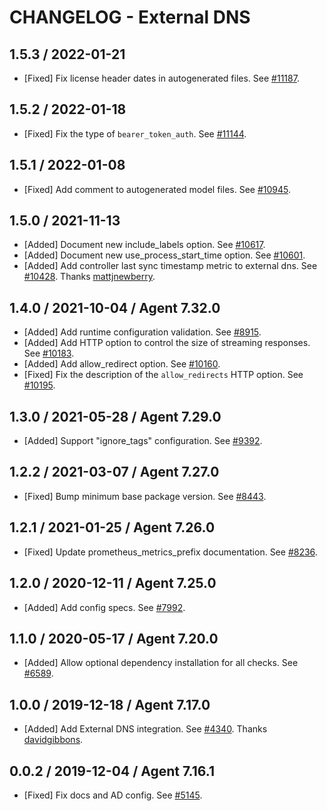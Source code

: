 # CHANGELOG - External DNS

## 1.5.3 / 2022-01-21

* [Fixed] Fix license header dates in autogenerated files. See [#11187](https://github.com/DataDog/integrations-core/pull/11187).

## 1.5.2 / 2022-01-18

* [Fixed] Fix the type of `bearer_token_auth`. See [#11144](https://github.com/DataDog/integrations-core/pull/11144).

## 1.5.1 / 2022-01-08

* [Fixed] Add comment to autogenerated model files. See [#10945](https://github.com/DataDog/integrations-core/pull/10945).

## 1.5.0 / 2021-11-13

* [Added] Document new include_labels option. See [#10617](https://github.com/DataDog/integrations-core/pull/10617).
* [Added] Document new use_process_start_time option. See [#10601](https://github.com/DataDog/integrations-core/pull/10601).
* [Added] Add controller last sync timestamp metric to external dns. See [#10428](https://github.com/DataDog/integrations-core/pull/10428). Thanks [mattjnewberry](https://github.com/mattjnewberry).

## 1.4.0 / 2021-10-04 / Agent 7.32.0

* [Added] Add runtime configuration validation. See [#8915](https://github.com/DataDog/integrations-core/pull/8915).
* [Added] Add HTTP option to control the size of streaming responses. See [#10183](https://github.com/DataDog/integrations-core/pull/10183).
* [Added] Add allow_redirect option. See [#10160](https://github.com/DataDog/integrations-core/pull/10160).
* [Fixed] Fix the description of the `allow_redirects` HTTP option. See [#10195](https://github.com/DataDog/integrations-core/pull/10195).

## 1.3.0 / 2021-05-28 / Agent 7.29.0

* [Added] Support "ignore_tags" configuration. See [#9392](https://github.com/DataDog/integrations-core/pull/9392).

## 1.2.2 / 2021-03-07 / Agent 7.27.0

* [Fixed] Bump minimum base package version. See [#8443](https://github.com/DataDog/integrations-core/pull/8443).

## 1.2.1 / 2021-01-25 / Agent 7.26.0

* [Fixed] Update prometheus_metrics_prefix documentation. See [#8236](https://github.com/DataDog/integrations-core/pull/8236).

## 1.2.0 / 2020-12-11 / Agent 7.25.0

* [Added] Add config specs. See [#7992](https://github.com/DataDog/integrations-core/pull/7992).

## 1.1.0 / 2020-05-17 / Agent 7.20.0

* [Added] Allow optional dependency installation for all checks. See [#6589](https://github.com/DataDog/integrations-core/pull/6589).

## 1.0.0 / 2019-12-18 / Agent 7.17.0

* [Added] Add External DNS integration. See [#4340](https://github.com/DataDog/integrations-core/pull/4340). Thanks [davidgibbons](https://github.com/davidgibbons).

## 0.0.2 / 2019-12-04 / Agent 7.16.1

* [Fixed] Fix docs and AD config. See [#5145](https://github.com/DataDog/integrations-core/pull/5145).

